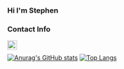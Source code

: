 ### Hi I'm Stephen

### Contact Info
[<img align="left" alt="stevez9101@gmail.com" width="22px" src="https://img.icons8.com/nolan/64/send-mass-email.png" />][email]

<br />

[![Anurag's GitHub stats](https://github-readme-stats.vercel.app/api?username=szhanggg)](https://github.com/anuraghazra/github-readme-stats)
[![Top Langs](https://github-readme-stats.vercel.app/api/top-langs/?username=szhanggg)](https://github.com/anuraghazra/github-readme-stats)

[email]: mailto:stevez9101@gmail.com

